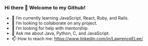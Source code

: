### Hi there 👋 Welcome to my Github!

- 🌱 I’m currently learning JavaScript, React, Ruby, and Rails.
- 👯 I’m looking to collaborate on any project.
- 🤔 I’m looking for help with mentorship.
- 💬 Ask me about Java, Python, C, and JavaScript.
- 📫 How to reach me: https://www.linkedin.com/in/LawrenceELee/

<!--
**LawrenceELee/LawrenceELee** is a ✨ _special_ ✨ repository because its `README.md` (this file) appears on your GitHub profile.

Here are some ideas to get you started:

- 🔭 I’m currently working on ...
- 🌱 I’m currently learning ...
- 👯 I’m looking to collaborate on ...
- 🤔 I’m looking for help with ...
- 💬 Ask me about ...
- 📫 How to reach me: ...
- 😄 Pronouns: ...
- ⚡ Fun fact: ...
-->
